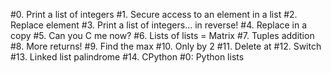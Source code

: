 #0. Print a list of integers
#1. Secure access to an element in a list
#2. Replace element
#3. Print a list of integers... in reverse!
#4. Replace in a copy
#5. Can you C me now?
#6. Lists of lists = Matrix
#7. Tuples addition
#8. More returns!
#9. Find the max
#10. Only by 2
#11. Delete at
#12. Switch
#13. Linked list palindrome
#14. CPython #0: Python lists
